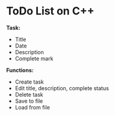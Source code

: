 # ToDo List on C++

**Task:**
- Title
- Date
- Description
- Complete mark

**Functions:**
- Create task
- Edit title, description, complete status
- Delete task
- Save to file
- Load from file
